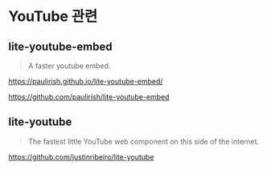 # YouTube 관련

## lite-youtube-embed

> A faster youtube embed.

<https://paulirish.github.io/lite-youtube-embed/>

<https://github.com/paulirish/lite-youtube-embed>

## lite-youtube

> The fastest little YouTube web component on this side of the internet.

<https://github.com/justinribeiro/lite-youtube>
